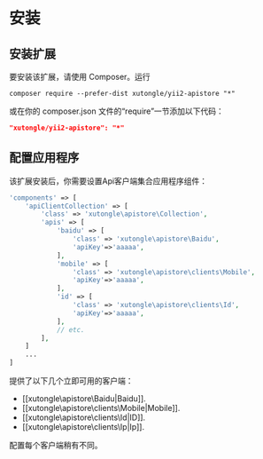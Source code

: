 安装
====

## 安装扩展

要安装该扩展，请使用 Composer。运行
                                            
```
composer require --prefer-dist xutongle/yii2-apistore "*"
```

或在你的 composer.json 文件的“require”一节添加以下代码：

```json
"xutongle/yii2-apistore": "*"
```

## 配置应用程序

该扩展安装后，你需要设置Api客户端集合应用程序组件：

```php
'components' => [
    'apiClientCollection' => [
        'class' => 'xutongle\apistore\Collection',
        'apis' => [
            'baidu' => [
                'class' => 'xutongle\apistore\Baidu',
                'apiKey'=>'aaaaa',
            ],
            'mobile' => [
                'class' => 'xutongle\apistore\clients\Mobile',
                'apiKey'=>'aaaaa',
            ],
            'id' => [
                'class' => 'xutongle\apistore\clients\Id',
                'apiKey'=>'aaaaa',
            ],
            // etc.
        ],
    ]
    ...
]
```

提供了以下几个立即可用的客户端：

- [[xutongle\apistore\Baidu|Baidu]].
- [[xutongle\apistore\clients\Mobile|Mobile]].
- [[xutongle\apistore\clients\Id|ID]].
- [[xutongle\apistore\clients\Ip|Ip]].

配置每个客户端稍有不同。

